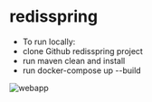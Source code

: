 # redisspring
- To run locally:
- clone Github  redisspring project
- run maven clean and install
- run docker-compose up --build

![webapp](https://user-images.githubusercontent.com/40416632/119994975-c26b5a80-bfea-11eb-9717-233859b56b7b.gif)
